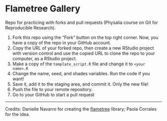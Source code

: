 # Flametree Gallery

Repo for practicing with forks and pull requests (Physalia course on Git for Reproducible Research).

1. Fork this repo using the “Fork” button on the top right corner. Now, you have a copy of the repo in your GitHub account.
2. Copy the URL of your forked repo, then create a new RStudio project with version control and use the copied URL to clone the repo to your computer, as a RStudio project.
3. Make a copy of the `template_script.R` file and change it to `<your name>.R`
4. Change the name, seed, and shades variables. Run the code if you want!
5. Save it, add it to the staging area, and commit it. Only the new file! 
6. Push the file to your remote repository.
7. Go to your GitHub to start a pull request

---

Credits: Danielle Navarro for creating the [flametree](https://github.com/djnavarro/flametree) library; Paola Corrales for the idea.
